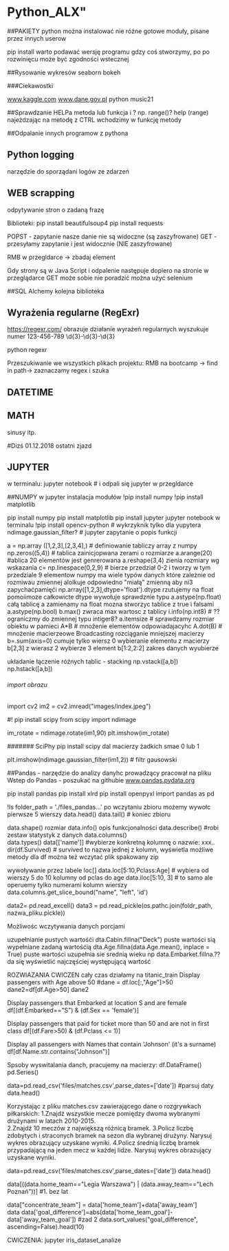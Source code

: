 # Python_ALX" 



##PAKIETY python
można instalować nie róźne gotowe moduły, pisane przez innych userow

pip install warto podawać wersję programu gdzy coś stworzymy, po po rozwinięcu może być zgodności wstecznej

##Rysowanie wykresów
seaborn
bokeh




###Ciekawostki

www.kaggle.com
www.dane.gov.pl
python music21


##Sprawdzanie HELPa
metoda lub funkcja i ?
np. range()?
help (range)
najeżdzając na metodę z CTRL wchodzimy w funkcję metody


##Odpalanie innych programow z pythona



## Python logging
narzędzie do sporządani logów ze zdarzeń



## WEB scrapping
odpytywanie stron o zadaną frazę

Biblioteki:
pip install beautifulsoup4
pip install requests

POPST - zapytanie nasze danie nie są widoczne (są zaszyfrowane)
GET - przesyłamy zapytanie i jest widocznie (NIE zaszyfrowane)

RMB w przegldarce -> zbadaj element

Gdy strony są w Java Script i odpalenie następuje dopiero na stronie w przeglądarce GET
może sobie nie poradzić
można użyć selenium

##SQL Alchemy
kolejna biblioteka



## Wyrażenia regularne (RegExr)
https://regexr.com/   obrazuje działanie wyrażeń regularnych
wyszukuje numer 123-456-789
\d{3}-\d{3}-\d{3}

python regexr

Przeszukiwanie we wszystkich plikach projektu:
RMB na bootcamp -> find in path-> zaznaczamy regex i szuka


## DATETIME

## MATH
sinusy itp. 

#Dizś 01.12.2018 ostatni zjazd


## JUPYTER
w terminalu:
jupyter notebook    # i odpali się jupyter w przegldarce


##NUMPY
w jupyter instalacja modułów 
!pip install numpy
!pip install matplotlib

pip install numpy
pip install matplotlib
pip install jupyter
jupyter notebook w terminalu
!pip install opencv-python            # wykrzyknik tylko dla yupytera
ndimage.gaussian_filter?          # jupyter zapytanie o popis funkcji


a = np.array ([1,2,3],[2,3,4],)             # definiowanie tabliczy array z numpy
np.zeros((5,4))                         # tablica zainicjopwana zerami o rozmiarze 
a.arange(20)       #ablica 20 elementów jest  genrerowana
a.reshape(3,4)      zienia rozmiary wg wskazania
c= np.linespace(0,2,9)     # bierze przedział 0-2 i tworzy w tym przedziale 9 elementow
numpy ma wiele typów danych które zależnie od rozmiwau zmiennej alolkuje odpowiedno "miałą" zmienną aby ni3 zapychaćpamięći 
np.array([1,2,3],dtype='float').dtype     rzutujemy na float pomoiimoze całkowicte dtype wywołuje sprawdznie typu
a.astype(np.float)          całą tablicę a zamienamy na float
mozna stworzyc tablice z true i falsami
a.astype(np.bool)
b.max()    zwraca max wartosc z tablicy
i.info(np.int8)      # ?? ograniczmy do zmiennej typu intiger8?
a.itemsize     # sprawdzamy rozmiar obiektu w pamieci
A*B         # mnożenie elementów odpowiadajacyhc
A.dot(B)     # mnożenie macierzeowe
Broadcasting rozciąganie mniejszej macierzy
b=.sum(axis=0)   cumuje tylko wiersz 0
wybieranie elementu  z macierzy
b[2,3]     z wierasz 2 wybierze 3 element
b[1:2,2:2]   zakres danych wyubierze

układanie łączenie róźnych tablic - stacking
np.vstack([a,b])
np.hstack([a,b])

###### import obrazu
import cv2
im2 = cv2.imread("images/index.jpeg")


#! pip install scipy
from scipy import ndimage

im_rotate = ndimage.rotate(im1,90)
plt.imshow(im_rotate)

####### SciPhy
pip install scipy
dal macierzy żadkich smae 0 lub 1

plt.imshow(ndimage.gaussian_filter(im1,2))  # filtr gausowski


##Pandas - narzędzie do analizy danyhc
prowadzący pracował na pliku Wstep do Pandas - poszukać na githubie
www.pandas.pydata.org

pip install pandas
pip install xlrd
pip install openpyxl
import pandas as pd



!ls
folder_path = './files_pandas...'
po wczytaniu zbioru możemy wywołc pierwsze 5 wierszy
data.head()
data.tail()   # koniec zbioru

data.shape() rozmiar
data.info() opis funkcjonalności
data.describe()   #robi zestaw statystyk z danych
data.columns()      
data.types()
data[['name']]   #wybierze konkretną kolumnę o nazwie: xxx..
dir(df.Survived)         # survived to nazwa jednej z kolumn, wyświetla możliwe metody dla df
można też wczytać plik spakowany zip

wywoływanie przez labele loc[]
data.loc[5:10,Pclass:Age]       # wybiera od wierszy 5 do 10 kolumny od pclas do age
data.iloc[5:10, 3]              # to samo ale operuemy tylko numerami kolumn wierszy
data.columns.get_slice_bound("name", "left", 'id')

data2= pd.read_excell()
data3 = pd.read_pickle(os.pathc.join(foldr_path, nazwa_pliku.pickle))

Możliwośc wczytywania danych porcjami

uzupełnianie pustych wartośći
dta.Cabin.fillna("Deck")            puste wartości sią wypełniane zadaną wartośćią
dta.Age.fillna(data.Age.mean(), inplace = True)      puste wartości uzupełnia sie srednią wieku np
data.Embarket.fillna.??                   da się wyświetlić najczęściej występującą wartość

ROZWIAZANIA CWICZEN
cały czas działamy na titanic_train
Display passengers with Age above 50
#dane = df.loc[:,"Age"]>50
dane2=df[df.Age>50]
dane2

Display passengers that Embarked at location S and are female
df[(df.Embarked=="S") & (df.Sex == 'female')]

Display passengers that paid for ticket more than 50 and are not in first class
df[(df.Fare>50) & (df.Pclass <= 1)]      

Display all passengers with Names that contain 'Johnson' (it's a surname)
df[df.Name.str.contains("Johnson")]


Spsoby wyswitalania danch, pracujemy na macierzy:
df.DataFrame()
pd.Series()


data=pd.read_csv('files/matches.csv',parse_dates=['date'])     #parsuj daty
data.head()

Korzystając z pliku matches.csv zawierającego dane o rozgrywkach piłkarskich:
1.Znajdź wszystkie mecze pomiędzy dwoma wybranymi drużynami w latach 2010-2015.\
2.Znajdź 10 meczów z największą różnicą bramek.
3.Policz liczbę zdobytych i straconych bramek na sezon dla wybranej drużyny. Narysuj wykres obrazujący uzyskane wyniki.
4.Policz średnią liczbę bramek przypadającą na jeden mecz w każdej lidze. Narysuj wykres obrazujący uzyskane wyniki.

data=pd.read_csv('files/matches.csv',parse_dates=['date'])
data.head()

data[((data.home_team=="Legia Warszawa") | (data.away_team=="Lech Poznań"))]    #1. bez lat

data["concentrate_team"] = data['home_team']+data['away_team']    
data
data['goal_difference']=abs(data['home_team_goal']-data['away_team_goal'])   #zad 2
data.sort_values("goal_difference", ascending=False).head(10)

CWICZENIA:
jupyter iris_dataset_analize